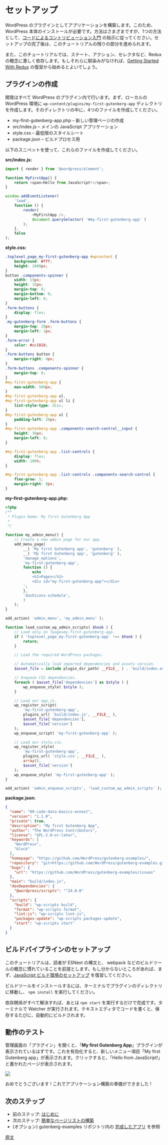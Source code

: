 <!--
# Setup
-->
# セットアップ

<!--
We will build the application as a WordPress plugin, which means you need to have WordPress itself installed. One way to do this is by following the instructions on the [Getting Started](/docs/contributors/code/getting-started-with-code-contribution.md) page. Once your setup is complete, you can follow along with the rest of this tutorial.
-->
WordPress のプラグインとしてアプリケーションを構築します。このため、WordPress 本体のインストールが必要です。方法はさまざまですが、1つの方法として、[コードによるコントリビューション入門](https://ja.wordpress.org/team/handbook/block-editor/contributors/code/getting-started-with-code-contribution) の指示に従ってください。セットアップの完了後は、このチュートリアルの残りの部分を進められます。

<!--
Also, this tutorial will lean heavily on Redux concepts such as state, actions, and selectors. If you are not familiar with them, you may want to start by reviewing [Getting Started With Redux](https://redux.js.org/introduction/getting-started).
-->
また、このチュートリアルでは、ステート、アクション、セレクタなど、Redux の概念に激しく依存します。もしそれらに馴染みがなければ、[Getting Started With Redux](https://redux.js.org/introduction/getting-started) の復習から始めるとよいでしょう。

<!--
## Creating a plugin
-->
## プラグインの作成

<!--
We'll do all the development inside of a WordPress plugin. Let's start by creating a `wp-content/plugins/my-first-gutenberg-app` directory in your local WordPress environment. We will need to create four files inside that directory:
-->
開発はすべて WordPress のプラグイン内で行います。まず、ローカルの WordPress 環境に `wp-content/plugins/my-first-gutenberg-app` ディレクトリを作成します。そのディレクトリの中に、4つのファイルを作成してください。

<!--
-   my-first-gutenberg-app.php – to create a new admin page
-   src/index.js – for our JavaScript application
-   style.css – for the minimal stylesheet
-   package.json – for the build process
-->
-   my-first-gutenberg-app.php – 新しい管理ページの作成
-   src/index.js – メインの JavaScript アプリケーション
-   style.css – 最低限のスタイルシート
-   package.json – ビルドプロセス用

<!--
Go ahead and create these files using the following snippets:
-->
以下のスニペットを使って、これらのファイルを作成してください。

**src/index.js:**

```js
import { render } from '@wordpress/element';

function MyFirstApp() {
	return <span>Hello from JavaScript!</span>;
}

window.addEventListener(
	'load',
	function () {
		render(
			<MyFirstApp />,
			document.querySelector( '#my-first-gutenberg-app' )
		);
	},
	false
);
```

**style.css:**

```css
.toplevel_page_my-first-gutenberg-app #wpcontent {
	background: #fff;
	height: 1000px;
}
button .components-spinner {
	width: 15px;
	height: 15px;
	margin-top: 0;
	margin-bottom: 0;
	margin-left: 0;
}
.form-buttons {
	display: flex;
}
.my-gutenberg-form .form-buttons {
	margin-top: 20px;
	margin-left: 1px;
}
.form-error {
	color: #cc1818;
}
.form-buttons button {
	margin-right: 4px;
}
.form-buttons .components-spinner {
	margin-top: 0;
}
#my-first-gutenberg-app {
	max-width: 500px;
}
#my-first-gutenberg-app ul,
#my-first-gutenberg-app ul li {
	list-style-type: disc;
}
#my-first-gutenberg-app ul {
	padding-left: 20px;
}
#my-first-gutenberg-app .components-search-control__input {
	height: 36px;
	margin-left: 0;
}

#my-first-gutenberg-app .list-controls {
	display: flex;
	width: 100%;
}

#my-first-gutenberg-app .list-controls .components-search-control {
	flex-grow: 1;
	margin-right: 8px;
}
```

**my-first-gutenberg-app.php:**

```php
<?php
/**
 * Plugin Name: My first Gutenberg App
 *
 */

function my_admin_menu() {
	// Create a new admin page for our app.
	add_menu_page(
		__( 'My first Gutenberg app', 'gutenberg' ),
		__( 'My first Gutenberg app', 'gutenberg' ),
		'manage_options',
		'my-first-gutenberg-app',
		function () {
			echo '
			<h2>Pages</h2>
			<div id="my-first-gutenberg-app"></div>
		';
		},
		'dashicons-schedule',
		3
	);
}

add_action( 'admin_menu', 'my_admin_menu' );

function load_custom_wp_admin_scripts( $hook ) {
	// Load only on ?page=my-first-gutenberg-app.
	if ( 'toplevel_page_my-first-gutenberg-app' !== $hook ) {
		return;
	}

	// Load the required WordPress packages.

	// Automatically load imported dependencies and assets version.
	$asset_file = include plugin_dir_path( __FILE__ ) . 'build/index.asset.php';

	// Enqueue CSS dependencies.
	foreach ( $asset_file['dependencies'] as $style ) {
		wp_enqueue_style( $style );
	}

	// Load our app.js.
	wp_register_script(
		'my-first-gutenberg-app',
		plugins_url( 'build/index.js', __FILE__ ),
		$asset_file['dependencies'],
		$asset_file['version']
	);
	wp_enqueue_script( 'my-first-gutenberg-app' );

	// Load our style.css.
	wp_register_style(
		'my-first-gutenberg-app',
		plugins_url( 'style.css', __FILE__ ),
		array(),
		$asset_file['version']
	);
	wp_enqueue_style( 'my-first-gutenberg-app' );
}

add_action( 'admin_enqueue_scripts', 'load_custom_wp_admin_scripts' );
```

**package.json:**

```json
{
  "name": "09-code-data-basics-esnext",
  "version": "1.1.0",
  "private": true,
  "description": "My first Gutenberg App",
  "author": "The WordPress Contributors",
  "license": "GPL-2.0-or-later",
  "keywords": [
    "WordPress",
    "block"
  ],
  "homepage": "https://github.com/WordPress/gutenberg-examples/",
  "repository": "git+https://github.com/WordPress/gutenberg-examples.git",
  "bugs": {
    "url": "https://github.com/WordPress/gutenberg-examples/issues"
  },
  "main": "build/index.js",
  "devDependencies": {
    "@wordpress/scripts": "^24.0.0"
  },
  "scripts": {
    "build": "wp-scripts build",
    "format": "wp-scripts format",
    "lint:js": "wp-scripts lint-js",
    "packages-update": "wp-scripts packages-update",
    "start": "wp-scripts start"
  }
}
```

<!--
## Setting up the build pipeline
-->
## ビルドパイプラインのセットアップ

<!--
This tutorial will proceed assuming the reader is familiar with ESNext syntax and the concept of build tools (like webpack). If that sounds confusing, you may want to review the [Getting started with JavaScript Build Setup](/docs/how-to-guides/javascript/js-build-setup.md) first.
-->
このチュートリアルは、読者が ESNext の構文と、 webpack などのビルドツールの概念に慣れていることを前提とします。もし分からないところがあれば、まず、[JavaScript ビルド環境のセットアップ](https://ja.wordpress.org/team/handbook/block-editor/how-to-guides/javascript/js-build-setup/) を復習してください。

<!--
To install the build tool, navigate to the plugin directory using your terminal and run `npm install`.
-->
ビルドツールをインストールするには、ターミナルでプラグインのディレクトリに移動し、 `npm install` を実行してください。

<!--
Once all the dependencies are in place, all that's left is to run `npm start` and voila! A watcher will run in the terminal. You can then edit away in your text editor; after each save, it will automatically build.
-->
依存関係がすべて解決すれば、あとは `npm start` を実行するだけで完成です。ターミナルで Watcher が実行されます。テキストエディタでコードを書くと、保存するたびに、自動的にビルドされます。

<!--
## Testing if it worked
-->
## 動作のテスト

<!--
If you now go to the Plugins page, you should see a plugin called **My first Gutenberg App**. Go ahead and activate it. A new menu item labeled _My first Gutenberg app_ should show up. Once you click it, you will see a page that says _Hello from JavaScript!_:
-->
管理画面の「プラグイン」を開くと、「**My first Gutenberg App**」プラグインが表示されているはずです。これを有効化すると、新しいメニュー項目「My first Gutenberg app」が表示されます。クリックすると、「Hello from JavaScript!」と書かれたページが表示されます。

![](https://raw.githubusercontent.com/WordPress/gutenberg/HEAD/docs/how-to-guides/data-basics/media/setup/hello-from-js.jpg)

<!--
Congratulations! You are now ready to start building the app!
-->
おめでとうございます ! これでアプリケーション構築の準備ができました !

<!--
## What's next?
-->
## 次のステップ

<!--
-   Previous part: [Introduction](/docs/how-to-guides/data-basics/README.md)
-   Next part: [Building a basic list of pages](/docs/how-to-guides/data-basics/2-building-a-list-of-pages.md)
-   (optional) Review the [finished app](https://github.com/WordPress/gutenberg-examples/tree/trunk/non-block-examples/09-code-data-basics-esnext) in the gutenberg-examples repository
-->
-   前のステップ: [はじめに](https://ja.wordpress.org/team/handbook/block-editor/how-to-guides/data-basics/)
-   次のステップ: [簡単なページリストの構築](https://ja.wordpress.org/team/handbook/block-editor/how-to-guides/data-basics/2-building-a-list-of-pages)
-   (オプション) gutenberg-examples リポジトリ内の [完成したアプリ](https://github.com/WordPress/gutenberg-examples/tree/trunk/non-block-examples/09-code-data-basics-esnext) を参照

[原文](https://github.com/WordPress/gutenberg/blob/trunk/docs/how-to-guides/data-basics/1-data-basics-setup.md)
